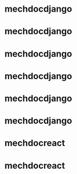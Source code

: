 # mechdocdjango
# mechdocdjango
# mechdocdjango
# mechdocdjango
# mechdocdjango
# mechdocdjango
# mechdocreact
# mechdocreact
